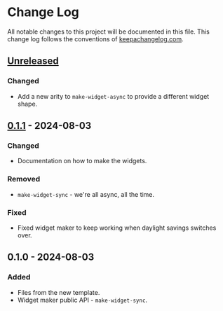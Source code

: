 # Change Log
All notable changes to this project will be documented in this file. This change log follows the conventions of [keepachangelog.com](http://keepachangelog.com/).

## [Unreleased]
### Changed
- Add a new arity to `make-widget-async` to provide a different widget shape.

## [0.1.1] - 2024-08-03
### Changed
- Documentation on how to make the widgets.

### Removed
- `make-widget-sync` - we're all async, all the time.

### Fixed
- Fixed widget maker to keep working when daylight savings switches over.

## 0.1.0 - 2024-08-03
### Added
- Files from the new template.
- Widget maker public API - `make-widget-sync`.

[Unreleased]: https://sourcehost.site/your-name/cljrpgengine/compare/0.1.1...HEAD
[0.1.1]: https://sourcehost.site/your-name/cljrpgengine/compare/0.1.0...0.1.1
